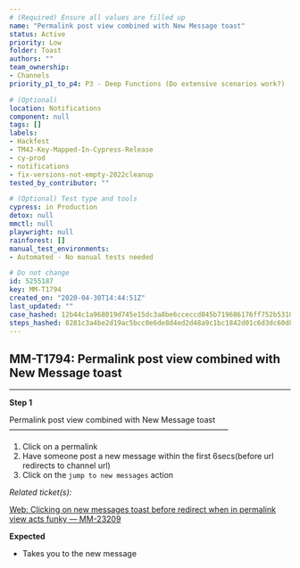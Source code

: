 ```yaml
---
# (Required) Ensure all values are filled up
name: "Permalink post view combined with New Message toast"
status: Active
priority: Low
folder: Toast
authors: ""
team_ownership:
- Channels
priority_p1_to_p4: P3 - Deep Functions (Do extensive scenarios work?)

# (Optional)
location: Notifications
component: null
tags: []
labels:
- Hackfest
- TM4J-Key-Mapped-In-Cypress-Release
- cy-prod
- notifications
- fix-versions-not-empty-2022cleanup
tested_by_contributor: ""

# (Optional) Test type and tools
cypress: in Production
detox: null
mmctl: null
playwright: null
rainforest: []
manual_test_environments:
- Automated - No manual tests needed

# Do not change
id: 5255187
key: MM-T1794
created_on: "2020-04-30T14:44:51Z"
last_updated: ""
case_hashed: 12b44c1a968019d745e15dc3a8be6cceccd045b719686176ff752b5310308e2b8adfb3e6d2d495164f9a151da7cf54d5
steps_hashed: 8281c3a4be2d19ac5bcc0e6de8d4ed2d48a9c1bc1842d01c6d3dc60d81012785f67674557162945d035eff0026adb12f
---
```


<!-- (Auto-generated) Based on frontmatter's "key" and "name" -->

## MM-T1794: Permalink post view combined with New Message toast

---

**Step 1**

Permalink post view combined with New Message toast\
————————————————————————————

1. Click on a permalink
2. Have someone post a new message within the first 6secs(before url redirects to channel url)
3. Click on the `jump to new messages` action

_Related ticket(s):_

[Web: Clicking on new messages toast before redirect when in permalink view acts funky — MM-23209](https://mattermost.atlassian.net/browse/MM-23209)

**Expected**

- Takes you to the new message
